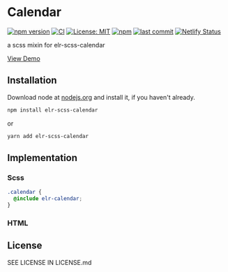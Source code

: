 # Calendar

[![npm version](http://img.shields.io/npm/v/elr-scss-calendar.svg)](https://www.npmjs.org/package/elr-scss-calendar)
[![CI](https://github.com/Beth3346/elr-scss-calendar/actions/workflows/node.js.yml/badge.svg)](https://github.com/Beth3346/elr-scss-calendar/actions/workflows/node.js.yml)
[![License: MIT](https://img.shields.io/badge/License-MIT-yellow.svg)](https://opensource.org/licenses/MIT)
[![npm](https://img.shields.io/npm/dm/elr-scss-calendar.svg?style=flat)](https://npmjs.com/package/elr-scss-calendar)
[![last commit](https://img.shields.io/github/last-commit/Beth3346/elr-scss-calendar.svg)](https://github.com/Beth3346/elr-scss-calendar)
[![Netlify Status](https://api.netlify.com/api/v1/badges/2e215a49-09cc-4114-a945-725ddedb0368/deploy-status)](https://app.netlify.com/sites/elr-calendar/deploys)

a scss mixin for elr-scss-calendar

[View Demo](https://elr-calendar.netlify.app/)

## Installation

Download node at [nodejs.org](http://nodejs.org) and install it, if you haven't already.

```sh
npm install elr-scss-calendar
```

or

```sh
yarn add elr-scss-calendar
```

## Implementation

### Scss

```scss
.calendar {
  @include elr-calendar;
}
```

### HTML

## License

SEE LICENSE IN LICENSE.md

